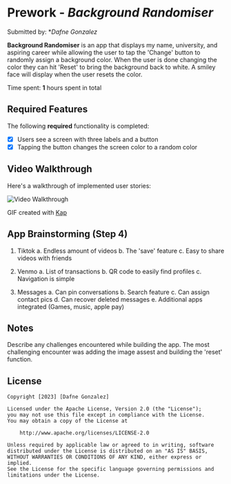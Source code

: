 # Prework - *Background Randomiser*

Submitted by: **Dafne Gonzalez*

**Background Randomiser** is an app that displays my name, university, and aspiring career while allowing the user to tap the 'Change' button to randomly assign a background color. When the user is done changing the color they can hit 'Reset' to bring the background back to white. A smiley face will display when the user resets the color. 

Time spent: **1** hours spent in total

## Required Features

The following **required** functionality is completed:

- [x] Users see a screen with three labels and a button
- [x] Tapping the button changes the screen color to a random color
 
## Video Walkthrough

Here's a walkthrough of implemented user stories:


<img src='https://giphy.com/gifs/76ZTvEOMoVp9rAtYB0' title='Video Walkthrough' width='' alt='Video Walkthrough' />

<!-- Replace this with whatever GIF tool you used! -->
GIF created with [Kap](https://getkap.co/) 
<!-- Recommended tools:
[Kap](https://getkap.co/) for macOS
[ScreenToGif](https://www.screentogif.com/) for Windows
[peek](https://github.com/phw/peek) for Linux. -->

## App Brainstorming (Step 4)
1. Tiktok 
    a. Endless amount of videos 
    b. The 'save' feature 
    c. Easy to share videos with friends 
    
2. Venmo 
    a. List of transactions 
    b. QR code to easily find profiles 
    c. Navigation is simple 

3. Messages
    a. Can pin conversations 
    b. Search feature 
    c. Can assign contact pics 
    d. Can recover deleted messages
    e. Additional apps integrated (Games, music, apple pay)
    
    
## Notes

Describe any challenges encountered while building the app.
The most challenging encounter was adding the image assest and building the 'reset' function. 


## License

    Copyright [2023] [Dafne Gonzalez]

    Licensed under the Apache License, Version 2.0 (the "License");
    you may not use this file except in compliance with the License.
    You may obtain a copy of the License at

        http://www.apache.org/licenses/LICENSE-2.0

    Unless required by applicable law or agreed to in writing, software
    distributed under the License is distributed on an "AS IS" BASIS,
    WITHOUT WARRANTIES OR CONDITIONS OF ANY KIND, either express or implied.
    See the License for the specific language governing permissions and
    limitations under the License.
